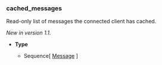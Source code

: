 ### cached_messages [](https://discordpy.readthedocs.io/en/v1.7.3/api.html#discord.Client.cached_messages)
Read-only list of messages the connected client has cached.

*New in version 1.1.*

- **Type**

	- Sequence[ [Message](discord/Discord%20Models/Message/Message) ]

